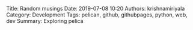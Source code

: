 Title: Random musings
Date: 2019-07-08 10:20
Authors: krishnamiriyala
Category: Development
Tags: pelican, github, githubpages, python, web, dev
Summary: Exploring pelica
